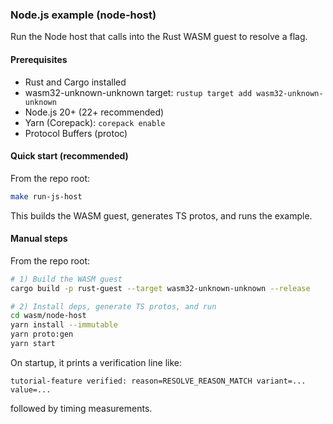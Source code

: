 ### Node.js example (node-host)

Run the Node host that calls into the Rust WASM guest to resolve a flag.

#### Prerequisites
- Rust and Cargo installed
- wasm32-unknown-unknown target: `rustup target add wasm32-unknown-unknown`
- Node.js 20+ (22+ recommended)
- Yarn (Corepack): `corepack enable`
- Protocol Buffers (protoc)

#### Quick start (recommended)
From the repo root:

```bash
make run-js-host
```

This builds the WASM guest, generates TS protos, and runs the example.

#### Manual steps
From the repo root:

```bash
# 1) Build the WASM guest
cargo build -p rust-guest --target wasm32-unknown-unknown --release

# 2) Install deps, generate TS protos, and run
cd wasm/node-host
yarn install --immutable
yarn proto:gen
yarn start
```

On startup, it prints a verification line like:
```
tutorial-feature verified: reason=RESOLVE_REASON_MATCH variant=... value=...
```
followed by timing measurements.


